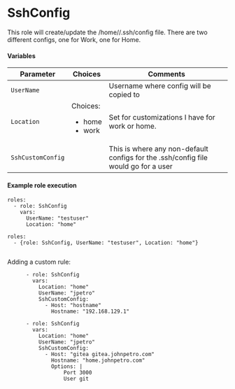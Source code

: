 # SshConfig

This role will create/update the /home/<username>/.ssh/config file.  There are two different configs, one for Work, one for Home.

#### Variables

| Parameter | Choices | Comments |
| --------- | ------- | -------- |
| `UserName`| | Username where config will be copied to|
| `Location` | Choices:<ul><li>home</li><li>work</li></ul> |Set for customizations I have for work or home.|
| `SshCustomConfig`| | This is where any non-default configs for the .ssh/config file would go for a user|


#### Example role execution

```
roles:
  - role: SshConfig
    vars:
      UserName: "testuser"
      Location: "home"

roles:
  - {role: SshConfig, UserName: "testuser", Location: "home"}
  
```

Adding a custom rule:

```
      - role: SshConfig
        vars:
          Location: "home"
          UserName: "jpetro"
          SshCustomConfig:
            - Host: "hostname"
              Hostname: "192.168.129.1"

      - role: SshConfig
        vars:
          Location: "home"
          UserName: "jpetro"
          SshCustomConfig:
            - Host: "gitea gitea.johnpetro.com"
              Hostname: "home.johnpetro.com"
              Options: |
                  Port 3000
                  User git

```